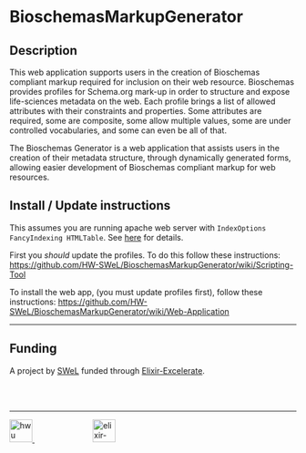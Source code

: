 # BioschemasMarkupGenerator

## Description

This web application supports users in the creation of Bioschemas compliant markup required for inclusion on their web resource. Bioschemas provides profiles for Schema.org mark-up in order to structure and expose life-sciences metadata on the web. Each profile brings a list of allowed attributes with their constraints and properties. Some attributes are required, some are composite, some allow multiple values, some are under controlled vocabularies, and some can even be all of that.

The Bioschemas Generator is a web application that assists users in the creation of their metadata structure, through dynamically generated forms, allowing easier development of Bioschemas compliant markup for web resources.

## Install / Update instructions

This assumes you are running apache web server with `IndexOptions FancyIndexing HTMLTable`.
See [here](https://cwiki.apache.org/confluence/display/HTTPD/DirectoryListings) for details.

First you *should* update the profiles. To do this follow these instructions:
https://github.com/HW-SWeL/BioschemasMarkupGenerator/wiki/Scripting-Tool

To install the web app, (you must update profiles first), follow these instructions:
https://github.com/HW-SWeL/BioschemasMarkupGenerator/wiki/Web-Application

***

## Funding

A project by [SWeL](http://www.macs.hw.ac.uk/SWeL/) funded through [Elixir-Excelerate](https://elixir-europe.org/about-us/how-funded/eu-projects/excelerate). 

<br />
<br />

***

<a href="https://www.hw.ac.uk"><img src="https://www.hw.ac.uk/dist/assets/images/logo@2x.webp" alt="hwu logo" height="40" /> </a> <span>&nbsp;&nbsp;&nbsp;&nbsp;&nbsp;&nbsp;&nbsp;&nbsp;&nbsp;&nbsp;&nbsp;&nbsp;&nbsp;&nbsp;&nbsp;&nbsp;&nbsp;&nbsp;&nbsp;&nbsp;&nbsp;&nbsp;&nbsp;&nbsp;&nbsp;</span> <a href="https://elixir-europe.org/about-us/how-funded/eu-projects/excelerate"><img src="https://www.elixir-europe.org/sites/default/files/images/excelerate_whitebackground.png" alt="elixir-excelerate logo" height="40"/></a>
